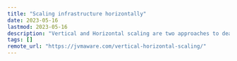 ```yaml
---
title: "Scaling infrastructure horizontally"
date: 2023-05-16
lastmod: 2023-05-16
description: "Vertical and Horizontal scaling are two approaches to deal with increased load on the system. While Vertical scaling involves adding more resources such as CPU, RAM, or storage to an existing machine, horizontal scaling involves adding more devices to the overall platform. While both approaches have their advantages, there are situations where vertical scaling is not a suitable option. In the last couple of years, I had this discussion multiple times with my colleagues and clients where they are not in favor of increasing infrastructure footprint and are more inclined towards expanding the overall system capacity by adding more resources like CPU, memory, etc."
tags: []
remote_url: "https://jvmaware.com/vertical-horizontal-scaling/"
---
```

